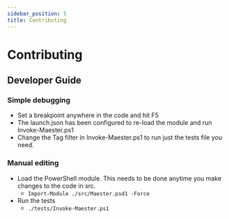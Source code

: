 ```yaml
---
sidebar_position: 5
title: Contributing
---
```


# Contributing

## Developer Guide

### Simple debugging

- Set a breakpoint anywhere in the code and hit F5
- The launch.json has been configured to re-load the module and run Invoke-Maester.ps1
- Change the Tag filter in Invoke-Maester.ps1 to run just the tests file you need.

### Manual editing

- Load the PowerShell module. This needs to be done anytime you make changes to the code in src.
  - `Import-Module ./src/Maester.psd1 -Force`
- Run the tests
  - `./tests/Invoke-Maester.ps1`
